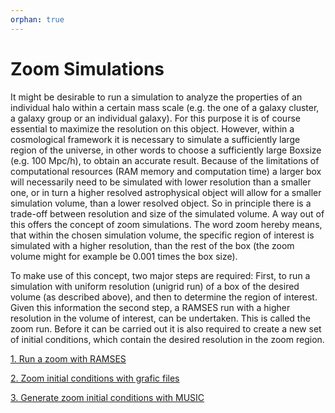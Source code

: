 ```yaml
---
orphan: true
---
```


# Zoom Simulations

It might be desirable to run a simulation to analyze the properties of an individual halo within a certain mass scale (e.g. the one of a galaxy cluster, a galaxy group or an individual galaxy). For this purpose it is of course essential to maximize the resolution on this object. However, within a cosmological framework it is necessary to simulate a sufficiently large region of the universe, in other words to choose a sufficiently large Boxsize (e.g.  100 Mpc/h), to obtain an accurate result. Because of the limitations of computational resources (RAM memory and computation time) a larger box will necessarily need to be simulated with lower resolution than a smaller one, or in turn a higher resolved astrophysical object will allow for a smaller simulation volume, than a lower resolved object. So in principle there is a trade-off between resolution and size of the simulated volume. 
A way out of this offers the concept of zoom simulations. The word zoom hereby means, that within the chosen simulation volume, the specific region of interest is simulated with a higher resolution, than the rest of the box (the zoom volume might for example be 0.001 times the box size).    

To make use of this concept, two major steps are required: First, to run a simulation with uniform resolution (unigrid run) of a box of the desired volume (as described above), and then to determine the region of interest. Given this information the second step, a RAMSES run with a higher resolution in the volume of interest, can be undertaken. This is called the zoom run. Before it can be carried out it is also required to create a new set of initial conditions, which contain the desired resolution in the zoom region.

[1. Run a zoom with RAMSES](./Ramses_zoom)

[2. Zoom initial conditions with grafic files](./Grafic_zoom) 
  
[3. Generate zoom initial conditions with MUSIC](./Music)


